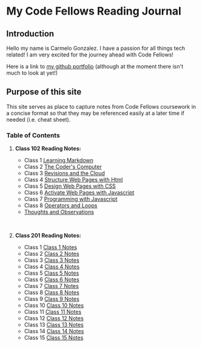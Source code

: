 # My Code Fellows Reading Journal

## Introduction

Hello my name is Carmelo Gonzalez.  I have a passion for all things tech related! I am very excited for the journey ahead with Code Fellows!

Here is a link to [my github portfolio](https://github.com/MelodicXP) (although at the moment there isn't much to look at yet!)

## Purpose of this site

This site serves as place to capture notes from Code Fellows coursework in a concise format so that they may be referenced easily at a later time if needed (i.e. cheat sheet).  

### Table of Contents

1. **Class 102 Reading Notes:**

    * Class 1 [Learning Markdown](https://melodicxp.github.io/reading-notes/102/class1learningmarkdown)
    * Class 2 [The Coder's Computer](https://melodicxp.github.io/reading-notes/102/class2thecoderscomputer)
    * Class 3 [Revisions and the Cloud](https://melodicxp.github.io/reading-notes/102/class3revisionsandthecloud)
    * Class 4 [Structure Web Pages with Html](102/class4structurewebpageswithhtml.md)
    * Class 5 [Design Web Pages with CSS](https://melodicxp.github.io/reading-notes/102/class5designwebpageswithcss)
    * Class 6 [Activate Web Pages with Javascript](https://melodicxp.github.io/reading-notes/102/class6activatewebpageswithjavascript)
    * Class 7 [Programming with Javascript](https://melodicxp.github.io/reading-notes/102/class7programmingwithjavascript)
    * Class 8 [Operators and Loops](https://melodicxp.github.io/reading-notes/102/class8operatorsandloops)
    * [Thoughts and Observations](https://melodicxp.github.io/reading-notes/102/thoughts-and-observations)

    &nbsp;
2. **Class 201 Reading Notes:**

    * Class 1 [Class 1 Notes](https://melodicxp.github.io/reading-notes/201/201class1)
    * Class 2 [Class 2 Notes](https://melodicxp.github.io/reading-notes/201/201class2)
    * Class 3 [Class 3 Notes](https://melodicxp.github.io/reading-notes/201/201class3)
    * Class 4 [Class 4 Notes](https://melodicxp.github.io/reading-notes/201/201class4)
    * Class 5 [Class 5 Notes](https://melodicxp.github.io/reading-notes/201/201class5)
    * Class 6 [Class 6 Notes](https://melodicxp.github.io/reading-notes/201/201class6)
    * Class 7 [Class 7 Notes](https://melodicxp.github.io/reading-notes/201/201class7)
    * Class 8 [Class 8 Notes](https://melodicxp.github.io/reading-notes/201/201class8)
    * Class 9 [Class 9 Notes](https://melodicxp.github.io/reading-notes/201/201class9)
    * Class 10 [Class 10 Notes](https://melodicxp.github.io/reading-notes/201/201class10)
    * Class 11 [Class 11 Notes](https://melodicxp.github.io/reading-notes/201/201class11)
    * Class 12 [Class 12 Notes](https://melodicxp.github.io/reading-notes/201/201class12)
    * Class 13 [Class 13 Notes](https://melodicxp.github.io/reading-notes/201/201class13)
    * Class 14 [Class 14 Notes](https://melodicxp.github.io/reading-notes/201/201class14)
    * Class 15 [Class 15 Notes](https://melodicxp.github.io/reading-notes/201/201class15)

